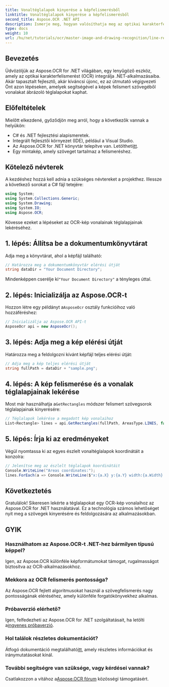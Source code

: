 ```yaml
---
title: Vonaltéglalapok kinyerése a képfelismerésből
linktitle: Vonaltéglalapok kinyerése a képfelismerésből
second_title: Aspose.OCR .NET API
description: Ismerje meg, hogyan valósíthatja meg az optikai karakterfelismerést (OCR) .NET-alkalmazásaiban az Aspose.OCR használatával. Ez az átfogó útmutató végigvezeti a felismert vonalak téglalapjainak kinyerésének folyamatán.
type: docs
weight: 10
url: /hu/net/tutorials/ocr/master-image-and-drawing-recognition/line-rectangles-from-images-recognition/
---
```

## Bevezetés

Üdvözöljük az Aspose.OCR for .NET világában, egy lenyűgöző eszköz, amely az optikai karakterfelismerést (OCR) integrálja .NET-alkalmazásaiba. Akár tapasztalt fejlesztő, akár kíváncsi újonc, ez az útmutató végigvezeti Önt azon lépéseken, amelyek segítségével a képek felismert szövegéből vonalakat ábrázoló téglalapokat kaphat.

## Előfeltételek

Mielőtt elkezdené, győződjön meg arról, hogy a következők vannak a helyükön:

- C# és .NET fejlesztési alapismeretek.
- Integrált fejlesztői környezet (IDE), például a Visual Studio.
-  Az Aspose.OCR for .NET könyvtár telepítve van. Letöltheti[itt](https://releases.aspose.com/ocr/net/).
- Egy mintakép, amely szöveget tartalmaz a felismeréshez.

## Kötelező névterek

A kezdéshez hozzá kell adnia a szükséges névtereket a projekthez. Illessze a következő sorokat a C# fájl tetejére:

```csharp
using System;
using System.Collections.Generic;
using System.Drawing;
using System.IO;
using Aspose.OCR;
```

Kövesse ezeket a lépéseket az OCR-kép vonalainak téglalapjainak lekéréséhez.

## 1. lépés: Állítsa be a dokumentumkönyvtárat

Adja meg a könyvtárat, ahol a képfájl található:

```csharp
// Határozza meg a dokumentumkönyvtár elérési útját
string dataDir = "Your Document Directory";
```

 Mindenképpen cserélje ki`"Your Document Directory"` a tényleges úttal.

## 2. lépés: Inicializálja az Aspose.OCR-t

 Hozzon létre egy példányt a`AsposeOcr` osztály funkcióihoz való hozzáféréshez:

```csharp
// Inicializálja az Aspose.OCR API-t
AsposeOcr api = new AsposeOcr();
```

## 3. lépés: Adja meg a kép elérési útját

Határozza meg a feldolgozni kívánt képfájl teljes elérési útját:

```csharp
// Adja meg a kép teljes elérési útját
string fullPath = dataDir + "sample.png";
```

## 4. lépés: A kép felismerése és a vonalak téglalapjainak lekérése

 Most már használhatja a`GetRectangles` módszer felismert szövegsorok téglalapjainak kinyerésére:

```csharp
// Téglalapok lekérése a megadott kép vonalaihoz
List<Rectangle> lines = api.GetRectangles(fullPath, AreasType.LINES, false);
```

## 5. lépés: Írja ki az eredményeket

Végül nyomtassa ki az egyes észlelt vonaltéglalapok koordinátáit a konzolra:

```csharp
// Jelenítse meg az észlelt téglalapok koordinátáit
Console.WriteLine("Areas coordinates:");
lines.ForEach(a => Console.WriteLine($"x:{a.X} y:{a.Y} width:{a.Width} height:{a.Height}"));
```

## Következtetés

Gratulálok! Sikeresen lekérte a téglalapokat egy OCR-kép vonalaihoz az Aspose.OCR for .NET használatával. Ez a technológia számos lehetőséget nyit meg a szövegek kinyerésére és feldolgozására az alkalmazásokban.

## GYIK

### Használhatom az Aspose.OCR-t .NET-hez bármilyen típusú képpel?

Igen, az Aspose.OCR különféle képformátumokat támogat, rugalmasságot biztosítva az OCR-alkalmazásokhoz.

### Mekkora az OCR felismerés pontossága?

Az Aspose.OCR fejlett algoritmusokat használ a szövegfelismerés nagy pontosságának eléréséhez, amely különféle forgatókönyvekhez alkalmas.

### Próbaverzió elérhető?

 Igen, felfedezheti az Aspose.OCR for .NET szolgáltatásait, ha letölti a[ingyenes próbaverzió](https://releases.aspose.com/).

### Hol találok részletes dokumentációt?

 Átfogó dokumentáció megtalálható[itt](https://reference.aspose.com/ocr/net/), amely részletes információkat és iránymutatásokat kínál.

### További segítségre van szüksége, vagy kérdései vannak?

 Csatlakozzon a vitához a[Aspose.OCR fórum](https://forum.aspose.com/c/ocr/16) közösségi támogatásért.